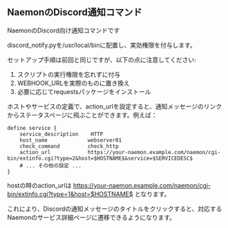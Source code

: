 ## NaemonのDiscord通知コマンド

NaemonのDiscord向け通知コマンドです

discord_notify.pyを/usr/local/binに配置し、実効権限を付与します。

セットアップ手順は前回と同じですが、以下の点に注意してください:

1. スクリプトの実行権限を忘れずに付与
2. WEBHOOK_URLを実際のものに置き換え
3. 必要に応じてrequestsパッケージをインストール


ホストやサービスの定義で、action_urlを設定すると、通知メッセージのリンクからステータスページに飛ぶことができます。例えば：

```
define service {
    service_description    HTTP
    host_name             webserver01
    check_command         check_http
    action_url            https://your-naemon.example.com/naemon/cgi-bin/extinfo.cgi?type=2&host=$HOSTNAME$&service=$SERVICEDESC$
    # ... その他の設定 ...
}
```

hostの時のaction_urlは https://your-naemon.example.com/naemon/cgi-bin/extinfo.cgi?type=1&host=$HOSTNAME$ となります。

これにより、Discordの通知メッセージのタイトルをクリックすると、対応するNaemonのサービス詳細ページに遷移できるようになります。


